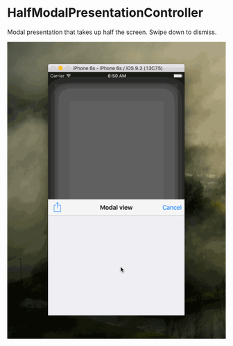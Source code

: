 # HalfModalPresentationController
Modal presentation that takes up half the screen. Swipe down to dismiss.

![](assets/half-modal-presentation.gif)
